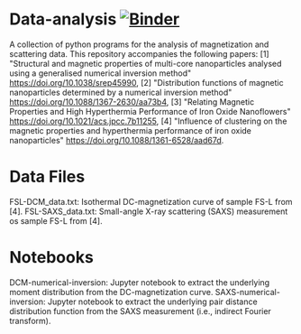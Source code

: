 # Data-analysis [![Binder](https://mybinder.org/badge_logo.svg)](https://mybinder.org/v2/gh/PBenderLux/Data-analysis/master)
A collection of python programs for the analysis of magnetization and scattering data.
This repository accompanies the following papers:
[1] "Structural and magnetic properties of multi-core nanoparticles analysed using a generalised numerical inversion method" https://doi.org/10.1038/srep45990, [2] "Distribution functions of magnetic nanoparticles determined by a numerical inversion method" https://doi.org/10.1088/1367-2630/aa73b4, [3] "Relating Magnetic Properties and High Hyperthermia Performance of Iron Oxide Nanoflowers" https://doi.org/10.1021/acs.jpcc.7b11255, [4] "Influence of clustering on the magnetic properties and hyperthermia performance of iron oxide nanoparticles" https://doi.org/10.1088/1361-6528/aad67d.
# Data Files
FSL-DCM_data.txt: Isothermal DC-magnetization curve of sample FS-L from [4].
FSL-SAXS_data.txt: Small-angle X-ray scattering (SAXS) measurement os sample FS-L from [4].
# Notebooks
DCM-numerical-inversion: Jupyter notebook to extract the underlying moment distribution from the DC-magnetization curve.
SAXS-numerical-inversion: Jupyter notebook to extract the underlying pair distance distribution function from the SAXS measurement (i.e., indirect Fourier transform).
